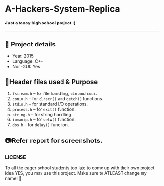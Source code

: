 # A-Hackers-System-Replica
#### Just a fancy high school project :)
____
## :information_desk_person: Project details
- Year: 2015
- Language: C++
- Non-GUI: Yes

## :information_desk_person:Header files used & Purpose
1. `fstream.h` – for file handling, `cin` and `cout`.
2. `conio.h` – for `clrscr()` and `getch()` functions.
3. `stdio.h` – for standard I/O operations.
4. `process.h` – for `exit()` function.
5. `string.h` – for string handling.
6. `iomanip.h` – for `setw()` function.
7. `dos.h` – for `delay()` function.

## :camera:Refer report for screenshots. 

### LICENSE
To all the eager school students too late to come up with their own project idea
YES, you may use this project. Make sure to ATLEAST change my name! :see_no_evil:
